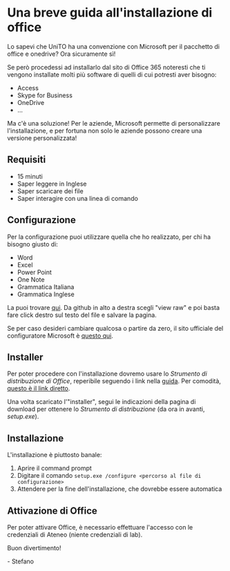 # Una breve guida all'installazione di office

Lo sapevi che UniTO ha una convenzione con Microsoft per il pacchetto di office e onedrive? Ora sicuramente sì!

Se però procedessi ad installarlo dal sito di Office 365 noteresti che ti vengono installate molti più software di quelli di cui potresti aver bisogno:

- Access
- Skype for Business
- OneDrive
- ...

Ma c'è una soluzione! Per le aziende, Microsoft permette di personalizzare l'installazione, e per fortuna non solo le aziende possono creare una versione personalizzata!

## Requisiti

- 15 minuti
- Saper leggere in Inglese
- Saper scaricare dei file
- Saper interagire con una linea di comando

## Configurazione

Per la configurazione puoi utilizzare quella che ho realizzato, per chi ha bisogno giusto di:

- Word
- Excel
- Power Point
- One Note
- Grammatica Italiana
- Grammatica Inglese

La puoi trovare [qui](Configurazione.xml). Da github in alto a destra scegli "view raw" e poi basta fare click destro sul testo del file e salvare la pagina.

Se per caso desideri cambiare qualcosa o partire da zero, il sito ufficiale del configuratore Microsoft è [questo qui](https://config.office.com/deploymentsettings).

## Installer

Per poter procedere con l'installazione dovremo usare lo _Strumento di distribuzione di Office_, reperibile seguendo i link nella [guida](https://docs.microsoft.com/it-it/deployoffice/overview-office-deployment-tool). Per comodità, [questo è il link diretto](https://www.microsoft.com/en-us/download/confirmation.aspx?id=49117).

Una volta scaricato l'"installer", segui le indicazioni della pagina di download per ottenere lo _Strumento di distribuzione_ (da ora in avanti, _setup.exe_).

## Installazione

L'installazione è piuttosto banale:

1. Aprire il command prompt
2. Digitare il comando `setup.exe /configure <percorso al file di configurazione>`
1. Attendere per la fine dell'installazione, che dovrebbe essere automatica

## Attivazione di Office

Per poter attivare Office, è necessario effettuare l'accesso con le credenziali di Ateneo (niente credenziali di lab).

Buon divertimento!

\- Stefano